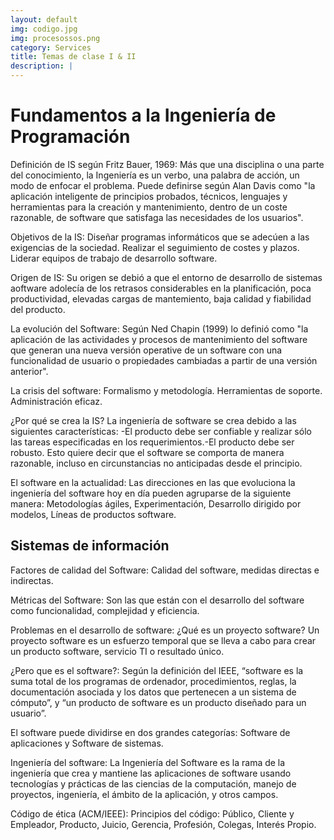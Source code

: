 ```yaml
---
layout: default
img: codigo.jpg
img: procesossos.png
category: Services
title: Temas de clase I & II
description: |
---
```

<h1>Fundamentos a la Ingeniería de Programación</h1>
<p>Definición de IS según Fritz Bauer, 1969: Más que una disciplina o una parte del conocimiento, la Ingeniería es un verbo, una palabra de acción, un modo de enfocar el problema. Puede definirse según Alan Davis como "la aplicación inteligente de principios probados, técnicos, lenguajes y herramientas para la creación y mantenimiento, dentro de un coste razonable, de software que satisfaga las necesidades de los usuarios".</p>
<p>Objetivos de la IS: Diseñar programas informáticos que se adecúen a las exigencias de la sociedad. Realizar el seguimiento de costes y plazos. Liderar equipos de trabajo de desarrollo software.</p>
<p>Origen de IS: Su origen se debió a que el entorno de desarrollo de sistemas aoftware adolecía de los retrasos considerables en la planificación, poca productividad, elevadas cargas de mantemiento, baja calidad y fiabilidad del producto.</p>
<p>La evolución del Software: Según Ned Chapin (1999) lo definió como "la aplicación de las actividades y procesos de mantenimiento del software que generan una nueva versión operative de un software con una funcionalidad de usuario o propiedades cambiadas a partir de una versión anterior".</p>
<p>La crisis del software: Formalismo y metodología. Herramientas de soporte. Administración eficaz.</p>
<p>¿Por qué se crea la IS? La ingeniería de software se crea debido a las siguientes características: -El producto debe ser confiable y realizar sólo las tareas especificadas en los requerimientos.-El producto debe ser robusto. Esto quiere decir que el software se comporta de manera razonable, incluso en circunstancias no anticipadas desde el principio.</p>
<p>El software en la actualidad: Las direcciones en las que evoluciona la ingeniería del software hoy en día pueden agruparse de la siguiente manera: Metodologías ágiles, Experimentación, Desarrollo dirigido por modelos, Líneas de productos software.</p>
<h2>Sistemas de información</h2>
<p>Factores de calidad del Software: Calidad del software, medidas directas e indirectas.</p>
<p>Métricas del Software: Son las que están con el desarrollo del software como funcionalidad, complejidad y eficiencia.</p>
<p>Problemas en el desarrollo de software: ¿Qué es un proyecto software? Un proyecto software es un esfuerzo temporal que se lleva a cabo para crear un producto software, servicio TI o resultado único.</p>
<p>¿Pero que es el software?: Según la definición del IEEE, “software es la suma total de los programas de ordenador, procedimientos, reglas, la documentación asociada y los datos que pertenecen a un sistema de cómputo”, y “un producto de software es un producto diseñado para un usuario”.</p>
<p>El software puede dividirse en dos grandes categorías: Software de aplicaciones y Software de sistemas.</p>
<p>Ingeniería del software: La Ingeniería del Software es la rama de la ingeniería que crea y mantiene las aplicaciones de software usando tecnologías y prácticas de las ciencias de la computación, manejo de proyectos, ingeniería, el ámbito de la aplicación, y otros campos.
<p>Código de ética (ACM/IEEE): Principios del código: Público, Cliente y Empleador, Producto, Juicio, Gerencia, Profesión, Colegas, Interés Propio.</p>
